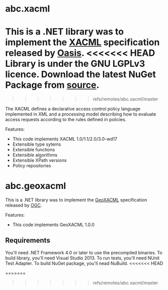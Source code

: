 # abc.xacml

This is a .NET library was to implement the [XACML](http://www.oasis-open.org/committees/tc_home.php?wg_abbrev=xacml) specification released by [Oasis](http://www.oasis-open.org/home/index.php). 
<<<<<<< HEAD
Library is under the GNU LGPLv3 licence. Download the latest NuGet Package from [source](http://nuget.abcsoftware.lv/nuget).
=======
>>>>>>> refs/remotes/abc.xacml/master

The XACML defines a declarative access control policy language implemented in XML and a processing model describing how to evaluate access requests according to the rules defined in policies. 

Features:
* This code implements XACML 1.0/1.1/2.0/3.0-wd17
* Extensible type sytems
* Extensible functions
* Extensible algorithms
* Extensible XPath versions
* Policy repositories

# abc.geoxacml
This is a .NET library was to implement the [GeoXACML](http://www.opengeospatial.org/standards/geoxacml) specification released by [OGC](http://www.opengeospatial.org/).

Features:
* This code implements GeoXACML 1.0.0

## Requirements
You'll need .NET Framework 4.0 or later to use the precompiled binaries. To build library, you'll need Visual Studio 2013. To run tests, you'll need NUnit Test Adapter. To build NuGet package, you'll nead NuBuild. 
<<<<<<< HEAD

=======
>>>>>>> refs/remotes/abc.xacml/master
